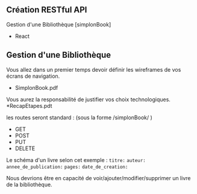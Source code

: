 ## Création RESTful API

Gestion d'une Bibliothèque [simplonBook]
* React

## Gestion d'une Bibliothèque

Vous allez dans un premier temps devoir définir les wireframes de vos écrans de navigation.
* SimplonBook.pdf

Vous aurez la responsabilité de justifier vos choix technologiques.
*RecapEtapes.pdt

les routes seront standard : (sous la forme /simplonBook/ )
* GET
* POST
* PUT
* DELETE

Le schéma d'un livre selon cet exemple :
      `titre:`
      `auteur:`
      `annee_de_publication:`
      `pages:`
      `date_de_creation:`

Nous devrions être en capacité de voir/ajouter/modifier/supprimer un livre de la bibliothèque.
